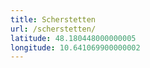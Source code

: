 ```yaml
---
title: Scherstetten
url: /scherstetten/
latitude: 48.180448000000005
longitude: 10.641069900000002
---
```

